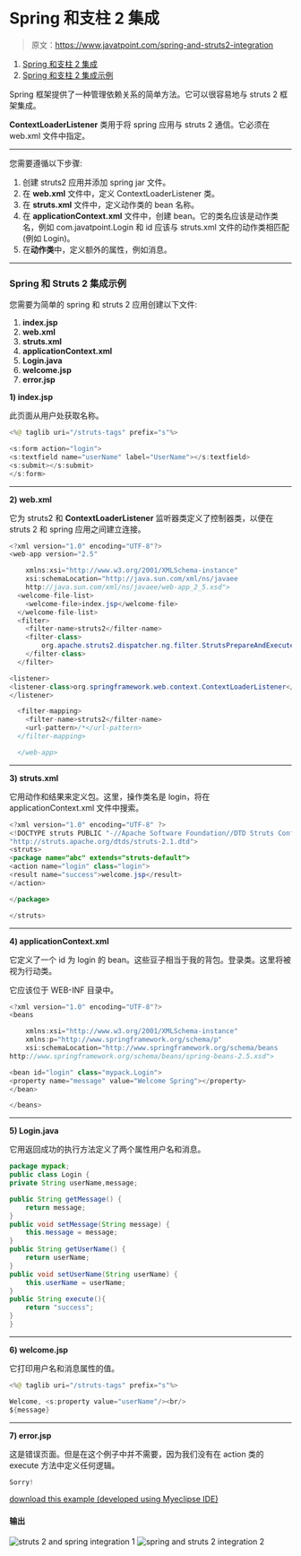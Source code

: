 # Spring 和支柱 2 集成

> 原文：<https://www.javatpoint.com/spring-and-struts2-integration>

1.  [Spring 和支柱 2 集成](#)
2.  [Spring 和支柱 2 集成示例](#ex)

Spring 框架提供了一种管理依赖关系的简单方法。它可以很容易地与 struts 2 框架集成。

**ContextLoaderListener** 类用于将 spring 应用与 struts 2 通信。它必须在 web.xml 文件中指定。

* * *

您需要遵循以下步骤:

1.  创建 struts2 应用并添加 spring jar 文件。
2.  在 **web.xml** 文件中，定义 ContextLoaderListener 类。
3.  在 **struts.xml** 文件中，定义动作类的 bean 名称。
4.  在 **applicationContext.xml** 文件中，创建 bean。它的类名应该是动作类名，例如 com.javatpoint.Login 和 id 应该与 struts.xml 文件的动作类相匹配(例如 Login)。
5.  在**动作类**中，定义额外的属性，例如消息。

* * *

### Spring 和 Struts 2 集成示例

您需要为简单的 spring 和 struts 2 应用创建以下文件:

1.  **index.jsp**
2.  **web.xml**
3.  **struts.xml**
4.  **applicationContext.xml**
5.  **Login.java**
6.  **welcome.jsp**
7.  **error.jsp**

**1) index.jsp**

此页面从用户处获取名称。

```java
<%@ taglib uri="/struts-tags" prefix="s"%>

<s:form action="login">
<s:textfield name="userName" label="UserName"></s:textfield>
<s:submit></s:submit>
</s:form>

```

* * *

**2) web.xml**

它为 struts2 和 **ContextLoaderListener** 监听器类定义了控制器类，以便在 struts 2 和 spring 应用之间建立连接。

```java
<?xml version="1.0" encoding="UTF-8"?>
<web-app version="2.5" 

	xmlns:xsi="http://www.w3.org/2001/XMLSchema-instance" 
	xsi:schemaLocation="http://java.sun.com/xml/ns/javaee 
	http://java.sun.com/xml/ns/javaee/web-app_2_5.xsd">
  <welcome-file-list>
    <welcome-file>index.jsp</welcome-file>
  </welcome-file-list>
  <filter>
  	<filter-name>struts2</filter-name>
  	<filter-class>
  		org.apache.struts2.dispatcher.ng.filter.StrutsPrepareAndExecuteFilter
  	</filter-class>
  </filter>

<listener> 
<listener-class>org.springframework.web.context.ContextLoaderListener</listener-class> 
</listener> 

  <filter-mapping>
  	<filter-name>struts2</filter-name>
  	<url-pattern>/*</url-pattern>
  </filter-mapping>

  </web-app>

```

* * *

**3) struts.xml**

它用动作和结果来定义包。这里，操作类名是 login，将在 applicationContext.xml 文件中搜索。

```java
<?xml version="1.0" encoding="UTF-8" ?>
<!DOCTYPE struts PUBLIC "-//Apache Software Foundation//DTD Struts Configuration 2.1//EN" 
"http://struts.apache.org/dtds/struts-2.1.dtd">
<struts>
<package name="abc" extends="struts-default">
<action name="login" class="login">
<result name="success">welcome.jsp</result>
</action>

</package>

</struts>    

```

* * *

**4) applicationContext.xml**

它定义了一个 id 为 login 的 bean。这些豆子相当于我的背包。登录类。这里将被视为行动类。

它应该位于 WEB-INF 目录中。

```java
<?xml version="1.0" encoding="UTF-8"?>
<beans

	xmlns:xsi="http://www.w3.org/2001/XMLSchema-instance"
	xmlns:p="http://www.springframework.org/schema/p"
	xsi:schemaLocation="http://www.springframework.org/schema/beans 
http://www.springframework.org/schema/beans/spring-beans-2.5.xsd">

<bean id="login" class="mypack.Login">
<property name="message" value="Welcome Spring"></property>
</bean>

</beans>

```

* * *

**5) Login.java**

它用返回成功的执行方法定义了两个属性用户名和消息。

```java
package mypack;
public class Login {
private String userName,message;

public String getMessage() {
	return message;
}
public void setMessage(String message) {
	this.message = message;
}
public String getUserName() {
	return userName;
}
public void setUserName(String userName) {
	this.userName = userName;
}
public String execute(){
	return "success";
}
}

```

* * *

**6) welcome.jsp**

它打印用户名和消息属性的值。

```java
<%@ taglib uri="/struts-tags" prefix="s"%>

Welcome, <s:property value="userName"/><br/>
${message} 

```

* * *

**7) error.jsp**

这是错误页面。但是在这个例子中并不需要，因为我们没有在 action 类的 execute 方法中定义任何逻辑。

```java
Sorry! 

```

[download this example (developed using Myeclipse IDE)](https://static.javatpoint.com/src/sp/strutsInteg.zip)

#### 输出

![struts 2 and spring integration 1](../img/0dc03d7a224a8290d9e443a5aa0042e7.png)
![spring and struts 2 integration 2](../img/8817cbf39000d214a8f11df17af9087e.png)